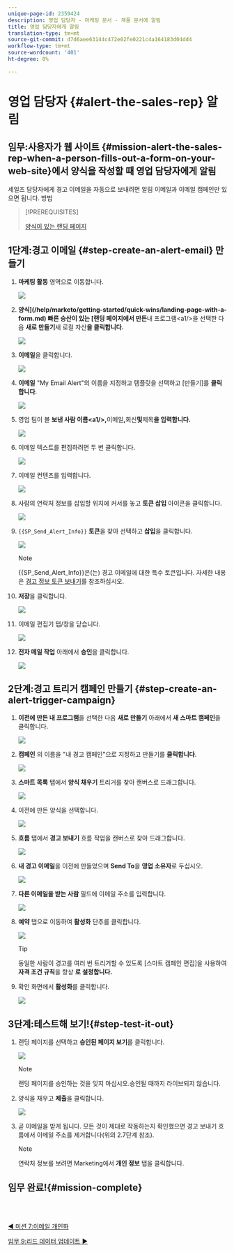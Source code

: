 ```yaml
---
unique-page-id: 2359424
description: 영업 담당자 - 마케팅 문서 - 제품 문서에 알림
title: 영업 담당자에게 알림
translation-type: tm+mt
source-git-commit: d7d6aee63144c472e02fe0221c4a164183d04dd4
workflow-type: tm+mt
source-wordcount: '401'
ht-degree: 0%

---
```



# 영업 담당자 {#alert-the-sales-rep} 알림

## 임무:사용자가 웹 사이트 {#mission-alert-the-sales-rep-when-a-person-fills-out-a-form-on-your-web-site}에서 양식을 작성할 때 영업 담당자에게 알림

세일즈 담당자에게 경고 이메일을 자동으로 보내려면 알림 이메일과 이메일 캠페인만 있으면 됩니다. 방법

>[!PREREQUISITES]
>
>[양식이 있는 랜딩 페이지](/help/marketo/getting-started/quick-wins/landing-page-with-a-form.md)

## 1단계:경고 이메일 {#step-create-an-alert-email} 만들기

1. **마케팅 활동** 영역으로 이동합니다.

   ![](assets/one-5.png)

1. **양식](/help/marketo/getting-started/quick-wins/landing-page-with-a-form.md) 빠른 승산이 있는 [랜딩 페이지에서 만든**&#x200B;내 프로그램&lt;a1/>을 선택한 다음 **새로 만들기**&#x200B;새 로컬 자산&#x200B;**을 클릭합니다.**

   ![](assets/two-6.png)

1. **이메일**&#x200B;을 클릭합니다.

   ![](assets/three-5.png)

1. **이메일** &quot;My Email Alert&quot;의 이름을 지정하고 템플릿을 선택하고 [만들기]를  **클릭합니다**.

   ![](assets/four-4.png)

1. 영업 팀이 볼 **보낸 사람 이름&lt;a1/>,**&#x200B;이메일&#x200B;**,**&#x200B;회신&#x200B;**및**&#x200B;제목&#x200B;**을 입력합니다.**

   ![](assets/five-5.png)

1. 이메일 텍스트를 편집하려면 두 번 클릭합니다.

   ![](assets/six-5.png)

1. 이메일 컨텐츠를 입력합니다.

   ![](assets/seven-6.png)

1. 사람의 연락처 정보를 삽입할 위치에 커서를 놓고 **토큰 삽입** 아이콘을 클릭합니다.

   ![](assets/eight-4.png)

1. `{{SP_Send_Alert_Info}}` **토큰**&#x200B;을 찾아 선택하고 **삽입**&#x200B;을 클릭합니다.

   ![](assets/image2014-9-24-13-3a10-3a0.png)

   >[!NOTE]
   >
   >{{SP_Send_Alert_Info}}은(는) 경고 이메일에 대한 특수 토큰입니다. 자세한 내용은 [경고 정보 토큰 보내기](/help/marketo/product-docs/email-marketing/general/using-tokens/use-the-send-alert-info-token.md)를 참조하십시오.

1. **저장**&#x200B;을 클릭합니다.

   ![](assets/ten-5.png)

1. 이메일 편집기 탭/창을 닫습니다.

   ![](assets/eleven-5.png)

1. **전자 메일 작업** 아래에서 **승인**&#x200B;을 클릭합니다.

   ![](assets/twelve-4.png)

## 2단계:경고 트리거 캠페인 만들기 {#step-create-an-alert-trigger-campaign}

1. **이전에 만든 내 프로그램**&#x200B;을 선택한 다음 **새로 만들기** 아래에서 **새 스마트 캠페인**&#x200B;을 클릭합니다.

   ![](assets/image2014-9-24-13-3a14-3a17.png)

1. **캠페인** 의 이름을 &quot;내 경고 캠페인&quot;으로 지정하고 만들기를  **클릭합니다**.

   ![](assets/image2014-9-24-13-3a14-3a28.png)

1. **스마트 목록** 탭에서 **양식 채우기** 트리거를 찾아 캔버스로 드래그합니다.

   ![](assets/image2014-9-24-13-3a14-3a43.png)

1. 이전에 만든 양식을 선택합니다.

   ![](assets/image2014-9-24-13-3a14-3a58.png)

1. **흐름** 탭에서 **경고 보내기** 흐름 작업을 캔버스로 찾아 드래그합니다.

   ![](assets/image2014-9-24-13-3a15-3a10.png)

1. **내 경고 이메일**&#x200B;을 이전에 만들었으며 **Send To**&#x200B;을 **영업 소유자**&#x200B;로 두십시오.

   ![](assets/eighteen-1.png)

1. **다른 이메일을 받는 사람** 필드에 이메일 주소를 입력합니다.

   ![](assets/nineteen-2.png)

1. **예약** 탭으로 이동하여 **활성화** 단추를 클릭합니다.

   ![](assets/twenty-2.png)

   >[!TIP]
   >
   >동일한 사람이 경고를 여러 번 트리거할 수 있도록 [스마트 캠페인 편집]을 사용하여 **자격 조건 규칙**&#x200B;을 항상 **로 설정합니다.**

1. 확인 화면에서 **활성화**&#x200B;를 클릭합니다.

   ![](assets/twenty-one-1.png)

## 3단계:테스트해 보기!{#step-test-it-out}

1. 랜딩 페이지를 선택하고 **승인된 페이지 보기**&#x200B;를 클릭합니다.

   ![](assets/image2014-9-24-13-3a17-3a8.png)

   >[!NOTE]
   >
   >랜딩 페이지를 승인하는 것을 잊지 마십시오.승인될 때까지 라이브되지 않습니다.

1. 양식을 채우고 **제출**&#x200B;을 클릭합니다.

   ![](assets/image2014-9-24-13-3a17-3a41.png)

1. 곧 이메일을 받게 됩니다. 모든 것이 제대로 작동하는지 확인했으면 경고 보내기 흐름에서 이메일 주소를 제거합니다(위의 2.7단계 참조).

   >[!NOTE]
   >
   >연락처 정보를 보려면 Marketing에서 **개인 정보** 탭을 클릭합니다.

## 임무 완료!{#mission-complete}

<br> 

[◄ 미션 7:이메일 개인화](personalize-an-email.md)

[임무 9:리드 데이터 업데이트 ►](update-person-data.md)
